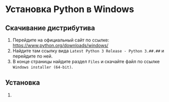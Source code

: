 # Установка Python в Windows

## Скачивание дистрибутива
1. Перейдите на официальный сайт по ссылке: https://www.python.org/downloads/windows/
1. Найдите там ссылку вида `Latest Python 3 Release - Python 3.##.##` и перейдите по ней.
1. В конце страницы найдите раздел `Files` и скачайте файл по ссылке `Windows installer (64-bit)`.

## Установка
1. 
